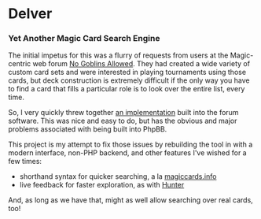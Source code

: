 # Delver
### Yet Another Magic Card Search Engine

The initial impetus for this was a flurry of requests from users at the Magic-centric web forum [No Goblins Allowed](http://forum.nogoblinsallowed.com).  They had created a wide variety of custom card sets and were interested in playing tournaments using those cards, but deck construction is extremely difficult if the only way you have to find a card that fills a particular role is to look over the entire list, every time.

So, I very quickly threw together [an implementation](http://forum.nogoblinsallowed.com/card_search.php) built into the forum software. This was nice and easy to do, but has the obvious and major problems associated with being built into PhpBB.

This project is my attempt to fix those issues by rebuilding the tool in with a modern interface, non-PHP backend, and other features I've wished for a few times:
 - shorthand syntax for quicker searching, a la [magiccards.info](http://magiccards.info)
 - live feedback for faster exploration, as with [Hunter](http://mtg-hunter.com/)

And, as long as we have that, might as well allow searching over real cards, too!
